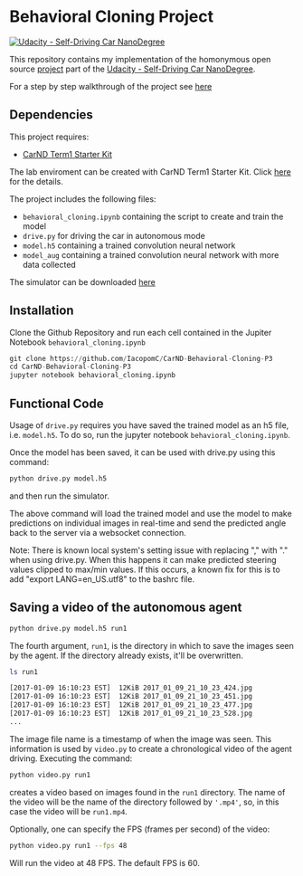 # **Behavioral Cloning Project**
[![Udacity - Self-Driving Car NanoDegree](https://s3.amazonaws.com/udacity-sdc/github/shield-carnd.svg)](http://www.udacity.com/drive)

This repository contains my implementation of the homonymous open source [project](https://github.com/udacity/CarND-Behavioral-Cloning-P3) part of the [Udacity - Self-Driving Car NanoDegree](http://www.udacity.com/drive).

For a step by step walkthrough of the project see [here](https://iacopomc.github.io/projects/2020-08-03-behavioral-cloning-project/)

Dependencies
---
This project requires:

* [CarND Term1 Starter Kit](https://github.com/udacity/CarND-Term1-Starter-Kit)

The lab enviroment can be created with CarND Term1 Starter Kit. Click [here](https://github.com/udacity/CarND-Term1-Starter-Kit/blob/master/README.md) for the details.

The project includes the following files:
* `behavioral_cloning.ipynb` containing the script to create and train the model
* `drive.py` for driving the car in autonomous mode
* `model.h5` containing a trained convolution neural network
* `model_aug` containing a trained convolution neural network with more data collected

The simulator can be downloaded [here](https://github.com/udacity/self-driving-car-sim)

Installation
---
Clone the Github Repository and run each cell contained in the Jupiter Notebook `behavioral_cloning.ipynb`

```python
git clone https://github.com/IacopomC/CarND-Behavioral-Cloning-P3
cd CarND-Behavioral-Cloning-P3
jupyter notebook behavioral_cloning.ipynb
```

Functional Code
---

Usage of `drive.py` requires you have saved the trained model as an h5 file, i.e. `model.h5`. To do so, run the jupyter notebook `behavioral_cloning.ipynb`.

Once the model has been saved, it can be used with drive.py using this command:

```sh
python drive.py model.h5
```

and then run the simulator.

The above command will load the trained model and use the model to make predictions on individual images in real-time and send the predicted angle back to the server via a websocket connection.

Note: There is known local system's setting issue with replacing "," with "." when using drive.py. When this happens it can make predicted steering values clipped to max/min values. If this occurs, a known fix for this is to add "export LANG=en_US.utf8" to the bashrc file.

Saving a video of the autonomous agent
---

```sh
python drive.py model.h5 run1
```

The fourth argument, `run1`, is the directory in which to save the images seen by the agent. If the directory already exists, it'll be overwritten.

```sh
ls run1

[2017-01-09 16:10:23 EST]  12KiB 2017_01_09_21_10_23_424.jpg
[2017-01-09 16:10:23 EST]  12KiB 2017_01_09_21_10_23_451.jpg
[2017-01-09 16:10:23 EST]  12KiB 2017_01_09_21_10_23_477.jpg
[2017-01-09 16:10:23 EST]  12KiB 2017_01_09_21_10_23_528.jpg
...
```

The image file name is a timestamp of when the image was seen. This information is used by `video.py` to create a chronological video of the agent driving. Executing the command:

```sh
python video.py run1
```

creates a video based on images found in the `run1` directory. The name of the video will be the name of the directory followed by `'.mp4'`, so, in this case the video will be `run1.mp4`.

Optionally, one can specify the FPS (frames per second) of the video:

```sh
python video.py run1 --fps 48
```

Will run the video at 48 FPS. The default FPS is 60.
